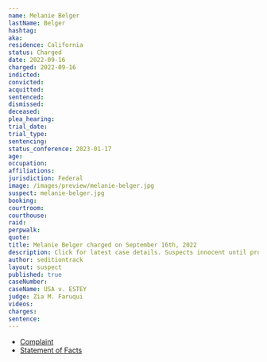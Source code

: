 ```yaml
---
name: Melanie Belger
lastName: Belger
hashtag:
aka:
residence: California
status: Charged
date: 2022-09-16
charged: 2022-09-16
indicted:
convicted:
acquitted:
sentenced:
dismissed:
deceased:
plea_hearing:
trial_date:
trial_type:
sentencing:
status_conference: 2023-01-17
age:
occupation:
affiliations:
jurisdiction: Federal
image: /images/preview/melanie-belger.jpg
suspect: melanie-belger.jpg
booking:
courtroom:
courthouse:
raid:
perpwalk:
quote:
title: Melanie Belger charged on September 16th, 2022
description: Click for latest case details. Suspects innocent until proven guilty.
author: seditiontrack
layout: suspect
published: true
caseNumber:
caseName: USA v. ESTEY
judge: Zia M. Faruqui
videos:
charges:
sentence:
---
```

- [Complaint](https://www.justice.gov/usao-dc/case-multi-defendant/file/1537996/download)
- [Statement of Facts](https://www.justice.gov/usao-dc/case-multi-defendant/file/1538001/download)
